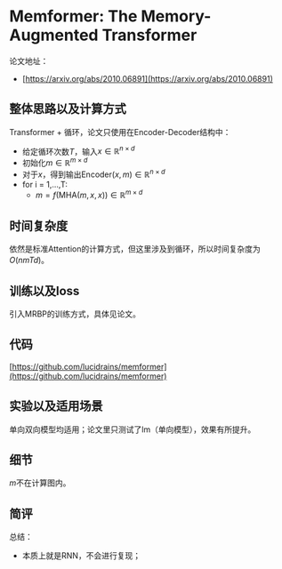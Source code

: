 # Memformer: The Memory-Augmented Transformer

论文地址：

- [https://arxiv.org/abs/2010.06891](https://arxiv.org/abs/2010.06891)



## 整体思路以及计算方式

Transformer + 循环，论文只使用在Encoder-Decoder结构中：

- 给定循环次数$T$，输入$x\in \mathbb R^{n\times d}$
- 初始化$m\in \mathbb R^{m\times d}$
- 对于$x$，得到输出$\mathrm{Encoder}(x, m)\in \mathbb R^{n\times d}$
- $\text{for i = 1,...,T}$:
  - $m= f(\mathrm{MHA}(m, x, x)) \in \mathbb R^{m\times d}$



## 时间复杂度

依然是标准Attention的计算方式，但这里涉及到循环，所以时间复杂度为$O(nmTd)$。



## 训练以及loss

引入MRBP的训练方式，具体见论文。



## 代码

[https://github.com/lucidrains/memformer](https://github.com/lucidrains/memformer)



## 实验以及适用场景

单向双向模型均适用；论文里只测试了lm（单向模型），效果有所提升。



## 细节

$m$不在计算图内。



## 简评

总结：

- 本质上就是RNN，不会进行复现；